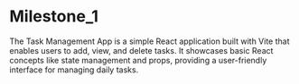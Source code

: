 # Milestone_1
The Task Management App is a simple React application built with Vite that enables users to add, view, and delete tasks. It showcases basic React concepts like state management and props, providing a user-friendly interface for managing daily tasks.
